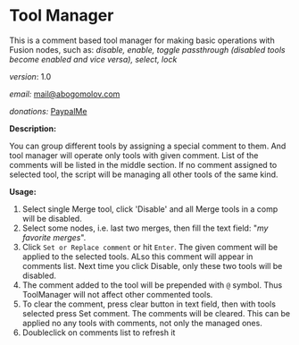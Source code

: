 # Tool Manager
This is a comment based tool manager for making basic operations with Fusion nodes, such as: _disable, enable, toggle passthrough (disabled tools become enabled and vice versa), select, lock_

_version_: 1.0

_email:_ mail@abogomolov.com

_donations:_ [PaypalMe](https://paypal.me/aabogomolov)

**Description:**

You can group different tools by assigning a special comment to them. And tool manager will operate only tools with given comment. List of the comments will be listed in the middle section. If no comment assigned to selected tool, the script will be managing all other tools of the same kind. 

**Usage:**

1. Select single Merge tool, click 'Disable' and all Merge tools in a comp will be disabled.
2. Select some nodes, i.e. last two merges, then fill the text field: "_my favorite merges_". 
3. Click `Set or Replace comment` or hit `Enter`. The given comment will be applied to the selected tools. ALso this comment will appear in comments list. Next time you click Disable, only these two tools will be disabled. 
4. The comment added to the tool will be prepended with `@` symbol. Thus ToolManager will not affect other commented tools. 
5. To clear the comment, press clear button in text field, then with tools selected press Set comment. The comments will be cleared. This can be applied no any tools with comments, not only the managed ones.
6. Doubleclick on comments list to refresh it